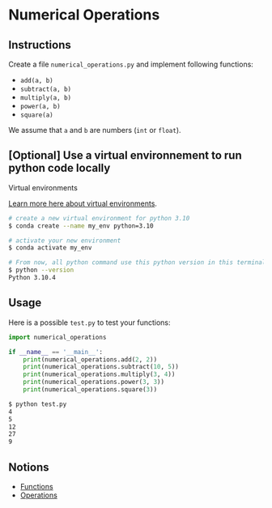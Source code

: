 # Numerical Operations

## Instructions

Create a file `numerical_operations.py` and implement following functions:

* `add(a, b)`
* `subtract(a, b)`
* `multiply(a, b)`
* `power(a, b)`
* `square(a)`

We assume that `a` and `b` are numbers (`int` or `float`).

## [Optional] Use a virtual environnement to run python code locally

Virtual environments

[Learn more here about virtual environments](https://openclassrooms.com/fr/courses/6951236-mettez-en-place-votre-environnement-python/7013854-decouvrez-les-environnements-virtuels).

```bash
# create a new virtual environment for python 3.10
$ conda create --name my_env python=3.10

# activate your new environment
$ conda activate my_env

# From now, all python command use this python version in this terminal
$ python --version
Python 3.10.4
```


## Usage

Here is a possible `test.py` to test your functions:

```python
import numerical_operations

if __name__ == '__main__':
    print(numerical_operations.add(2, 2))
    print(numerical_operations.subtract(10, 5))
    print(numerical_operations.multiply(3, 4))
    print(numerical_operations.power(3, 3))
    print(numerical_operations.square(3))

```

```bash
$ python test.py
4
5
12
27
9
```


## Notions

* [Functions](https://openclassrooms.com/fr/courses/7168871-apprenez-les-bases-du-langage-python/7296396-regroupez-des-taches-en-utilisant-des-fonctions)
* [Operations](https://www.geeksforgeeks.org/python-arithmetic-operators/)
